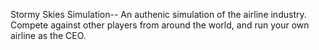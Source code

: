 Stormy Skies Simulation--
An authenic simulation of the airline industry. Compete against other players from around the world, and run your own airline as the CEO.
